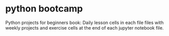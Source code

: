 # python bootcamp
Python projects for beginners book: Daily lesson cells in each file files with weekly projects and exercise cells at the end of each jupyter notebook file.


